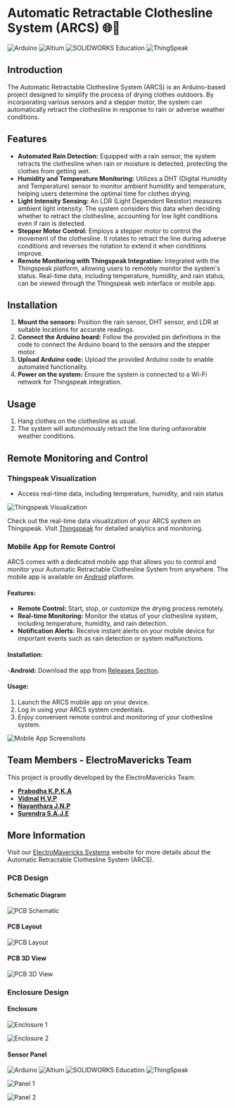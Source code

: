 # Automatic Retractable Clothesline System (ARCS) 🌐🧺

![Arduino](https://img.shields.io/badge/ArduinoIDE-2.3.2-blue)
![Altium](https://img.shields.io/badge/Altium-24.5.2-orange)
![SOLIDWORKS Education](https://img.shields.io/badge/SOLIDWORKS-Education-yellow)
![ThingSpeak](https://img.shields.io/badge/ThingSpeak-Standard-blue)

## Introduction

The Automatic Retractable Clothesline System (ARCS) is an Arduino-based project designed to simplify the process of drying clothes outdoors. By incorporating various sensors and a stepper motor, the system can automatically retract the clothesline in response to rain or adverse weather conditions.

## Features

- **Automated Rain Detection:** Equipped with a rain sensor, the system retracts the clothesline when rain or moisture is detected, protecting the clothes from getting wet.
- **Humidity and Temperature Monitoring:** Utilizes a DHT (Digital Humidity and Temperature) sensor to monitor ambient humidity and temperature, helping users determine the optimal time for clothes drying.
- **Light Intensity Sensing:** An LDR (Light Dependent Resistor) measures ambient light intensity. The system considers this data when deciding whether to retract the clothesline, accounting for low light conditions even if rain is detected.
- **Stepper Motor Control:** Employs a stepper motor to control the movement of the clothesline. It rotates to retract the line during adverse conditions and reverses the rotation to extend it when conditions improve.
- **Remote Monitoring with Thingspeak Integration:** Integrated with the Thingspeak platform, allowing users to remotely monitor the system's status. Real-time data, including temperature, humidity, and rain status, can be viewed through the Thingspeak web interface or mobile app.

## Installation

1. **Mount the sensors:** Position the rain sensor, DHT sensor, and LDR at suitable locations for accurate readings.
2. **Connect the Arduino board:** Follow the provided pin definitions in the code to connect the Arduino board to the sensors and the stepper motor.
3. **Upload Arduino code:** Upload the provided Arduino code to enable automated functionality.
4. **Power on the system:** Ensure the system is connected to a Wi-Fi network for Thingspeak integration.

## Usage

1. Hang clothes on the clothesline as usual.
2. The system will autonomously retract the line during unfavorable weather conditions.

## Remote Monitoring and Control

### Thingspeak Visualization

- Access real-time data, including temperature, humidity, and rain status

![Thingspeak Visualization](design/other/Thingspeak.png)

Check out the real-time data visualization of your ARCS system on Thingspeak. Visit [Thingspeak](https://thingspeak.com/channels/2225714) for detailed analytics and monitoring.

### Mobile App for Remote Control

ARCS comes with a dedicated mobile app that allows you to control and monitor your Automatic Retractable Clothesline System from anywhere. The mobile app is available on [Android](#) platform.

#### Features:

- **Remote Control:** Start, stop, or customize the drying process remotely.
- **Real-time Monitoring:** Monitor the status of your clothesline system, including temperature, humidity, and rain detection.
- **Notification Alerts:** Receive instant alerts on your mobile device for important events such as rain detection or system malfunctions.

#### Installation:

 -**Android:** Download the app from [Releases Section](../../releases/tag/v1.0.0).

#### Usage:

1. Launch the ARCS mobile app on your device.
2. Log in using your ARCS system credentials.
3. Enjoy convenient remote control and monitoring of your clothesline system.

![Mobile App Screenshots](design/other/App.png)

## Team Members - ElectroMavericks Team

This project is proudly developed by the ElectroMavericks Team:

- [**Prabodha K.P.K.A**](https://github.com/AkhilaPrabodha)
- [**Vidmal H.V.P**](https://github.com/pulinduvidmal)
- [**Nayanthara J.N.P**](https://github.com/Navini11)
- [**Surendra S.A.J.E**](https://github.com/eshansurendra)

## More Information

Visit our [ElectroMavericks Systems](https://www.electromavericks.systems/) website for more details about the Automatic Retractable Clothesline System (ARCS).

### PCB Design

#### Schematic Diagram

![PCB Schematic](design/AltiumPCBFiles/Images/PCBschematic.png)

#### PCB Layout

![PCB Layout](design/AltiumPCBFiles/Images/PCBLayout.jpg)

#### PCB 3D View

![PCB 3D View](design/AltiumPCBFiles/Images/PCB3Dview.jpg)

### Enclosure Design

#### Enclosure

![Enclosure 1](design/SolidWorksFiles/Images/Enclousure.jpg)

![Enclosure 2](design/SolidWorksFiles/Images/EnclosedCover.jpg)

#### Sensor Panel


![Arduino](https://img.shields.io/badge/ArduinoIDE-2.3.2-blue)
![Altium](https://img.shields.io/badge/Altium-24.5.2-orange)
![SOLIDWORKS Education](https://img.shields.io/badge/SOLIDWORKS-Education-yellow)
![ThingSpeak](https://img.shields.io/badge/ThingSpeak-Standard-blue)

![Panel 1](design/SolidWorksFiles/Images/SensorPanel(2).jpg)

![Panel 2](design/SolidWorksFiles/Images/SensorPanel.jpg)


